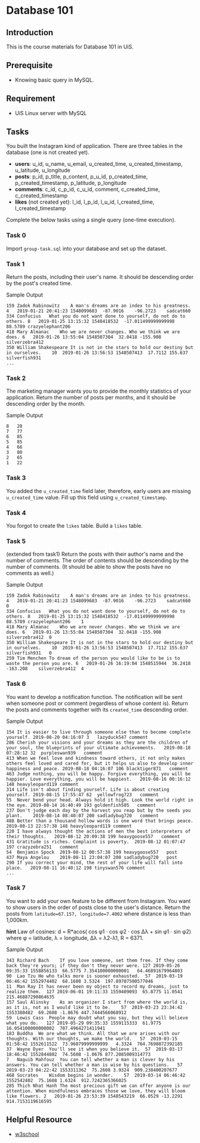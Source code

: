 # Database 101
## Introduction
This is the course materials for Database 101 in UiS.

## Prerequisite
- Knowing basic query in MySQL.

## Requirement
- UiS Linux server with MySQL

## Tasks

You built the Instagram kind of application. There are three tables in the database (one is not created yet).
- **users**: u_id, u_name, u_email, u_created_time, u_created_timestamp, u_latitude, u_longitude
- **posts**: p_id, p_title, p_content, p_u_id, p_created_time, p_created_timestamp, p_latitude, p_longitude
- **comments**: c_id, c_p_id, c_u_id, comment, c_created_time, c_created_timestamp
- **likes** (not created yet): l_id, l_p_id, l_u_id, l_created_time, l_created_timestamp

Complete the below tasks using a single query (one-time execution).

### Task 0
Import `group-task.sql` into your database and set up the dataset.


### Task 1
Return the posts, including their user's name. It should be descending order by the post's created time.

Sample Output
```
159	Zadok Rabinowitz	A man's dreams are an index to his greatness.	4	2019-01-21 20:41:23	1548099683	-87.9016	-96.2723	sadcat660
334	Confucius	What you do not want done to yourself, do not do to others.	8	2019-01-25 13:15:32	1548418532	-17.011499999999998	88.5789	crazyelephant206
418	Mary Almanac	Who we are never changes. Who we think we are does.	6	2019-01-26 13:55:04	1548507304	32.0418	-155.908	silverzebra412
350	William Shakespeare	It is not in the stars to hold our destiny but in ourselves.	10	2019-01-26 13:56:53	1548507413	17.7112	155.637	silverfish931
...
```

### Task 2
The marketing manager wants you to provide the monthly statistics of your application. Return the number of posts per months, and it should be descending order by the month.

Sample Output
```
8	20
7	77
6	85
5	85
4	66
3	80
2	65
1	22
```
### Task 3
You added the `u_created_time` field later, therefore, early users are missing `u_created_time` value. Fill up this field using `u_created_timestamp`.

### Task 4
You forgot to create the `likes` table. Build a `likes` table.

### Task 5
(extended from task1) Return the posts with their author's name and the number of comments. The order of contents should be descending by the number of comments. (It should be able to show the posts have no comments as well.)

Sample Output
```
159	Zadok Rabinowitz	A man's dreams are an index to his greatness.	4	2019-01-21 20:41:23	1548099683	-87.9016	-96.2723	sadcat660	0
334	Confucius	What you do not want done to yourself, do not do to others.	8	2019-01-25 13:15:32	1548418532	-17.011499999999998	88.5789	crazyelephant206	1
418	Mary Almanac	Who we are never changes. Who we think we are does.	6	2019-01-26 13:55:04	1548507304	32.0418	-155.908	silverzebra412	0
350	William Shakespeare	It is not in the stars to hold our destiny but in ourselves.	10	2019-01-26 13:56:53	1548507413	17.7112	155.637	silverfish931	0
259	Tim Menchen	To dream of the person you would like to be is to waste the person you are.	6	2019-01-26 16:19:04	1548515944	36.2418	-163.208	silverzebra412	4
```
### Task 6
You want to develop a notification function. The notification will be sent when someone post or comment (regardless of whose content is). Return the posts and comments together with its `created_time` descending order.

Sample Output
```
154	It is easier to live through someone else than to become complete yourself.	2019-08-20 04:16:07	3	lazyduck547	comment
286	Cherish your visions and your dreams as they are the children of your soul, the blueprints of your ultimate achievements.	2019-08-18 07:28:12	32	purpleswan939	comment
413	When we feel love and kindness toward others, it not only makes others feel loved and cared for, but it helps us also to develop inner happiness and peace.	2019-08-18 04:16:07	106	blacktiger871	comment
463	Judge nothing, you will be happy. Forgive everything, you will be happier. Love everything, you will be happiest.	2019-08-16 00:16:12	148	heavyleopard119	comment
314	Life isn't about finding yourself. Life is about creating yourself.	2019-08-15 17:55:47	62	yellowfrog723	comment
55	Never bend your head. Always hold it high. Look the world right in the eye.	2019-08-14 16:40:49	193	goldenfish505	comment
237	Don't judge each day by the harvest you reap but by the seeds you plant.	2019-08-14 08:40:07	200	sadladybug720	comment
488	Better than a thousand hollow words is one word that brings peace.	2019-08-13 22:57:38	148	heavyleopard119	comment
220	I have always thought the actions of men the best interpreters of their thoughts.	2019-08-12 20:09:38	199	heavygoose557	comment
431	Gratitude is riches. Complaint is poverty.	2019-08-12 01:07:47	197	crazyzebra251	comment
54	Benjamin Spock	2019-08-12 00:57:38	199	heavygoose557	post
437	Maya Angelou	2019-08-11 23:04:07	200	sadladybug720	post
290	If you correct your mind, the rest of your life will fall into place.	2019-08-11 16:40:12	198	tinyswan576	comment
...
```
### Task 7
You want to add your own feature to be different from Instagram. You want to show users in the order of posts close to the user's distance. Return the posts from `latitude=67.157, longitude=7.4002` where distance is less than 1,000km.

**hint**
Law of cosines:	d = R*acos( cos φ1 ⋅ cos φ2 ⋅ cos Δλ + sin φ1 ⋅ sin φ2)
where φ = latitude, λ = longitude, Δλ = λ2-λ1, R = 6371.

Sample Output
```
343	Richard Bach	If you love someone, set them free. If they come back they're yours; if they don't they never were.	127	2019-05-26 09:35:33	1558856133	66.5775	7.354100000000001	64.46891679964803
90	Lao Tzu	He who talks more is sooner exhausted.	57	2019-03-19 06:46:42	1552974402	68.1608	3.5324	197.89707500577046
11	Man Ray	It has never been my object to record my dreams, just to realize them.	127	2019-06-01 19:11:33	1559409093	65.8775	11.0541	215.46887290864635
157	Saul Alinsky	As an organizer I start from where the world is, as it is, not as I would like it to be.	57	2019-03-23 23:34:42	1553380482	69.2608	-1.8676	447.7444566068912
59	Lewis Cass	People may doubt what you say, but they will believe what you do.	127	2019-05-29 09:35:33	1559115333	61.9775	16.054100000000002	707.4964271411941
183	Buddha	We are what we think. All that we are arises with our thoughts. With our thoughts, we make the world.	57	2019-03-15 01:58:42	1552611522	73.96079999999999	4.3324	764.7698872392185
37	Wayne Dyer	You'll see it when you believe it.	57	2019-03-17 18:46:42	1552844802	74.5608	-1.0676	877.2085009314773
7	Naguib Mahfouz	You can tell whether a man is clever by his answers. You can tell whether a man is wise by his questions.	57	2019-03-23 04:22:42	1553311362	75.2608	3.9324	909.238400207677
468	Socrates	Wisdom begins in wonder.	57	2019-03-14 06:46:42	1552542402	75.1608	1.6324	912.7242365366025
285	Thich Nhat Hanh	The most precious gift we can offer anyone is our attention. When mindfulness embraces those we love, they will bloom like flowers.	2	2019-01-26 23:53:39	1548543219	66.0529	-13.2291	914.7153119616595
```

## Helpful Resource

- [w3school](https://www.w3schools.com/sql/default.asp)
